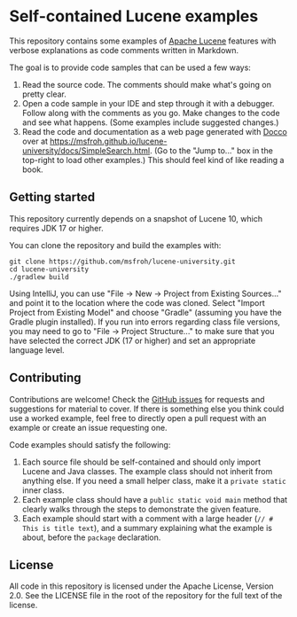 # Self-contained Lucene examples

This repository contains some examples of [Apache Lucene](https://lucene.apache.org/) features with verbose explanations
as code comments written in Markdown.

The goal is to provide code samples that can be used a few ways:

1. Read the source code. The comments should make what's going on pretty clear.
2. Open a code sample in your IDE and step through it with a debugger. Follow along with the comments as you go. Make 
changes to the code and see what happens. (Some examples include suggested changes.)
3. Read the code and documentation as a web page generated with [Docco](https://ashkenas.com/docco/) over at 
https://msfroh.github.io/lucene-university/docs/SimpleSearch.html. (Go to the "Jump to..." box in the top-right to load 
other examples.) This should feel kind of like reading a book.

## Getting started

This repository currently depends on a snapshot of Lucene 10, which requires JDK 17 or higher.

You can clone the repository and build the examples with:

```
git clone https://github.com/msfroh/lucene-university.git
cd lucene-university
./gradlew build
```

Using IntelliJ, you can use "File -> New -> Project from Existing Sources..." and point it to the location where the
code was cloned. Select "Import Project from Existing Model" and choose "Gradle" (assuming you have the Gradle plugin
installed). If you run into errors regarding class file versions, you may need to go to "File -> Project Structure..." 
to make sure that you have selected the correct JDK (17 or higher) and set an appropriate language level.

## Contributing

Contributions are welcome! Check the [GitHub issues](https://github.com/msfroh/lucene-university/issues) for requests
and suggestions for material to cover. If there is something else you think could use a worked example, feel free to
directly open a pull request with an example or create an issue requesting one.

Code examples should satisfy the following:

1. Each source file should be self-contained and should only import Lucene and Java classes. The example class should not inherit from 
anything else. If you need a small helper class, make it a `private static` inner class.
2. Each example class should have a `public static void main` method that clearly walks through the steps to demonstrate the given feature.
3. Each example should start with a comment with a large header (`// # This is title text`), and a summary explaining what the example
is about, before the `package` declaration.

## License

All code in this repository is licensed under the Apache License, Version 2.0. See the LICENSE file in the root of the repository for the
full text of the license.
